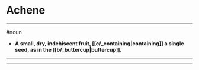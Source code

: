 # Achene
---
#noun
- **A small, dry, indehiscent fruit, [[c/_containing|containing]] a single seed, as in the [[b/_buttercup|buttercup]].**
---
---
